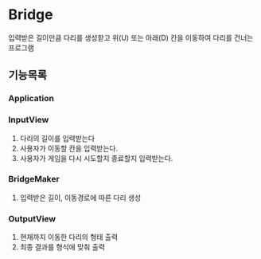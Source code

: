 # Bridge
입력받은 길이만큼 다리를 생성핟고 위(U) 또는 아래(D) 칸을 이동하여 다리를 건너는 프로그램

## 기능목록
### Application

### InputView
1. 다리의 길이를 입력받는다
2. 사용자가 이동할 칸을 입력받는다.
3. 사용자가 게임을 다시 시도할지 종료할지 입력받는다.

### BridgeMaker
1. 입력받은 길이, 이동경로에 따른 다리 생성

### OutputView
1. 현재까지 이동한 다리의 형태 출력
2. 최종 결과를 형식에 맞춰 출력
